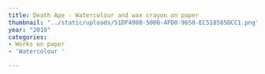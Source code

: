 ```yaml
---
title: Death Ape - Watercolour and wax crayon on paper
thumbnail: "../static/uploads/51DF4908-5000-4FD0-9650-EC518585DCC1.png"
year: "2019"
categories:
- Works on paper
- 'Watercolour '

---
```

